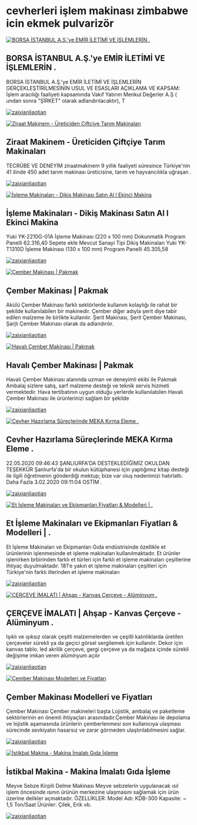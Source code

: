 # cevherleri işlem makinası zimbabwe icin ekmek pulvarizör
<a href="https://mnn.zoosnet.net/LR/Chatpre.aspx?id=MNN94995150&p=https://topgrinding.com/" target="_blank">![BORSA İSTANBUL A.Ş.'ye EMİR İLETİMİ VE İŞLEMLERİN .](https://github.com/technlg/images/blob/main/20.jpg)</a>
## BORSA İSTANBUL A.Ş.'ye EMİR İLETİMİ VE İŞLEMLERİN .
BORSA İSTANBUL A.Ş.'ye EMİR İLETİMİ VE İŞLEMLERİN GERÇEKLEŞTİRİLMESİNİN USUL VE ESASLARI AÇIKLAMA VE KAPSAM: İşlem aracılığı faaliyeti kapsamında Vakıf Yatırım Menkul Değerler A.Ş ( undan sonra "ŞİRKET" olarak adlandırılacaktır), T
<a href="https://mnn.zoosnet.net/LR/Chatpre.aspx?id=MNN94995150&p=https://topgrinding.com/" target="_blank"><img src="https://github.com/technlg/images/raw/main/chat11.jpg" alt="zaixianliaotian"/></a><a href="//whatsapp.shibangsoft.com/WhatsApp.php" ><img src="https://github.com/technlg/images/raw/main/chat11.png" alt=""></a>
<a href="https://mnn.zoosnet.net/LR/Chatpre.aspx?id=MNN94995150&p=https://topgrinding.com/" target="_blank">![Ziraat Makinem - Üreticiden Çiftçiye Tarım Makinaları](https://github.com/technlg/images/blob/main/13.jpg)</a>
## Ziraat Makinem - Üreticiden Çiftçiye Tarım Makinaları
TECRÜBE VE DENEYİM ziraatmakinem 9 yıllık faaliyeti süresince Türkiye'nin 41 ilinde 450 adet tarım makinası üreticisine, tarım ve hayvancılıkla uğraşan .
<a href="https://mnn.zoosnet.net/LR/Chatpre.aspx?id=MNN94995150&p=https://topgrinding.com/" target="_blank"><img src="https://github.com/technlg/images/raw/main/chat11.jpg" alt="zaixianliaotian"/></a><a href="//whatsapp.shibangsoft.com/WhatsApp.php" ><img src="https://github.com/technlg/images/raw/main/chat11.png" alt=""></a>
<a href="https://mnn.zoosnet.net/LR/Chatpre.aspx?id=MNN94995150&p=https://topgrinding.com/" target="_blank">![İşleme Makinaları - Dikiş Makinası Satın Al l Ekinci Makina](https://github.com/technlg/images/blob/main/54.jpg)</a>
## İşleme Makinaları - Dikiş Makinası Satın Al l Ekinci Makina
Yuki YK-2210G-01A İşleme Makinası (220 x 100 mm) Dokunmatik Program Panelli 62.316,40 Sepete ekle Mevcut Sanayi Tipi Dikiş Makinaları Yuki YK-T1310D İşleme Makinası (130 x 100 mm) Program Panelli 45.305,58 
<a href="https://mnn.zoosnet.net/LR/Chatpre.aspx?id=MNN94995150&p=https://topgrinding.com/" target="_blank"><img src="https://github.com/technlg/images/raw/main/chat11.jpg" alt="zaixianliaotian"/></a><a href="//whatsapp.shibangsoft.com/WhatsApp.php" ><img src="https://github.com/technlg/images/raw/main/chat11.png" alt=""></a>
<a href="https://mnn.zoosnet.net/LR/Chatpre.aspx?id=MNN94995150&p=https://topgrinding.com/" target="_blank">![Çember Makinası | Pakmak](https://github.com/technlg/images/blob/main/41.jpg)</a>
## Çember Makinası | Pakmak
Akülü Çember Makinası farklı sektörlerde kullanım kolaylığı ile rahat bir şekilde kullanılabilen bir makinedir. Çember diğer adıyla şerit diye tabir edilen malzeme ile birlikte kullanılır. Şerit Makinası, Şerit Çember Makinası, Şarjlı Çember Makinası olarak da adlandırılır. 
<a href="https://mnn.zoosnet.net/LR/Chatpre.aspx?id=MNN94995150&p=https://topgrinding.com/" target="_blank"><img src="https://github.com/technlg/images/raw/main/chat11.jpg" alt="zaixianliaotian"/></a><a href="//whatsapp.shibangsoft.com/WhatsApp.php" ><img src="https://github.com/technlg/images/raw/main/chat11.png" alt=""></a>
<a href="https://mnn.zoosnet.net/LR/Chatpre.aspx?id=MNN94995150&p=https://topgrinding.com/" target="_blank">![Havalı Çember Makinası | Pakmak](https://github.com/technlg/images/blob/main/65.jpg)</a>
## Havalı Çember Makinası | Pakmak
Havalı Çember Makinası alanında uzman ve deneyimli ekibi ile Pakmak Ambalaj sizlere satış, sarf malzeme desteği ve teknik servis hizmeti vermektedir. Hava tertibatının uygun olduğu yerlerde kullanılabilen Havalı Çember Makinası ile ürünlerinizi sağlam bir şekilde 
<a href="https://mnn.zoosnet.net/LR/Chatpre.aspx?id=MNN94995150&p=https://topgrinding.com/" target="_blank"><img src="https://github.com/technlg/images/raw/main/chat11.jpg" alt="zaixianliaotian"/></a><a href="//whatsapp.shibangsoft.com/WhatsApp.php" ><img src="https://github.com/technlg/images/raw/main/chat11.png" alt=""></a>
<a href="https://mnn.zoosnet.net/LR/Chatpre.aspx?id=MNN94995150&p=https://topgrinding.com/" target="_blank">![Cevher Hazırlama Süreçlerinde MEKA Kırma Eleme .](https://github.com/technlg/images/blob/main/24.jpg)</a>
## Cevher Hazırlama Süreçlerinde MEKA Kırma Eleme .
22.05.2020 09:46:43 ŞANLIURFA'DA DESTEKLEDİĞİMİZ OKULDAN TEŞEKKÜR Şanlıurfa'da bir okulun kütüphanesi için yaptığımız kitap desteği ile ilgili öğretmenin gönderdiği mektup; bize var oluş nedenimizi hatırlattı. Daha Fazla 3.02.2020 09:11:04 OSTİM .
<a href="https://mnn.zoosnet.net/LR/Chatpre.aspx?id=MNN94995150&p=https://topgrinding.com/" target="_blank"><img src="https://github.com/technlg/images/raw/main/chat11.jpg" alt="zaixianliaotian"/></a><a href="//whatsapp.shibangsoft.com/WhatsApp.php" ><img src="https://github.com/technlg/images/raw/main/chat11.png" alt=""></a>
<a href="https://mnn.zoosnet.net/LR/Chatpre.aspx?id=MNN94995150&p=https://topgrinding.com/" target="_blank">![Et İşleme Makinaları ve Ekipmanları Fiyatları & Modelleri | .](https://github.com/technlg/images/blob/main/51.jpg)</a>
## Et İşleme Makinaları ve Ekipmanları Fiyatları & Modelleri | .
Et İşleme Makinaları ve Ekipmanları Gıda endüstrisinde özellikle et ürünlerinin işlenmesinde et işleme makinaları kullanılmaktadır. Et ürünler işlenirken brbirinden farklı et türleri için farklı et işleme makinaları çeşitlerine ihtiyaç duyulmaktadır. 181'e yakın et işleme makinaları çeşitleri için Türkiye'nin farklı illerinden et işleme makinaları 
<a href="https://mnn.zoosnet.net/LR/Chatpre.aspx?id=MNN94995150&p=https://topgrinding.com/" target="_blank"><img src="https://github.com/technlg/images/raw/main/chat11.jpg" alt="zaixianliaotian"/></a><a href="//whatsapp.shibangsoft.com/WhatsApp.php" ><img src="https://github.com/technlg/images/raw/main/chat11.png" alt=""></a>
<a href="https://mnn.zoosnet.net/LR/Chatpre.aspx?id=MNN94995150&p=https://topgrinding.com/" target="_blank">![ÇERÇEVE İMALATI | Ahşap - Kanvas Çerçeve - Alüminyum .](https://github.com/technlg/images/blob/main/50.jpg)</a>
## ÇERÇEVE İMALATI | Ahşap - Kanvas Çerçeve - Alüminyum .
Işıklı ve ışıksız olarak çeşitli malzemelerden ve çeşitli kalınlıklarda üretilen çerçeveler sürekli ya da geçici görsel sergilemek için kullanılır. Dekor için kanvas tablo, led akrilik çerçeve, gergi çerçeve ya da mağaza içinde sürekli değişime imkan veren alüminyum açılır 
<a href="https://mnn.zoosnet.net/LR/Chatpre.aspx?id=MNN94995150&p=https://topgrinding.com/" target="_blank"><img src="https://github.com/technlg/images/raw/main/chat11.jpg" alt="zaixianliaotian"/></a><a href="//whatsapp.shibangsoft.com/WhatsApp.php" ><img src="https://github.com/technlg/images/raw/main/chat11.png" alt=""></a>
<a href="https://mnn.zoosnet.net/LR/Chatpre.aspx?id=MNN94995150&p=https://topgrinding.com/" target="_blank">![Çember Makinası Modelleri ve Fiyatları](https://github.com/technlg/images/blob/main/60.jpg)</a>
## Çember Makinası Modelleri ve Fiyatları
Çember Makinası Çember makineleri başta Lojistik, ambalaj ve paketleme sektörlerinin en önemli ihtiyaçları arasındadır.Çember Makinası ile depolama ve lojistik aşamasında ürünlerin çemberlenmesi son kullanıcıya ulaşması sürecinde sevkiyatın hasarsız ve zarar görmeden ulaştırılabilmesini sağlar.
<a href="https://mnn.zoosnet.net/LR/Chatpre.aspx?id=MNN94995150&p=https://topgrinding.com/" target="_blank"><img src="https://github.com/technlg/images/raw/main/chat11.jpg" alt="zaixianliaotian"/></a><a href="//whatsapp.shibangsoft.com/WhatsApp.php" ><img src="https://github.com/technlg/images/raw/main/chat11.png" alt=""></a>
<a href="https://mnn.zoosnet.net/LR/Chatpre.aspx?id=MNN94995150&p=https://topgrinding.com/" target="_blank">![İstikbal Makina - Makina İmalatı Gıda İşleme](https://github.com/technlg/images/blob/main/43.jpg)</a>
## İstikbal Makina - Makina İmalatı Gıda İşleme
Meyve Sebze Kirpili Delme Makinası Meyve sebzelerin uygulanacak ısıl işlem öncesinde ısının ürünün merkezine ulaşmasını sağlamak için ürün üzerine delikler açmaktadır. ÖZELLİKLER: Model Adı: KDB-300 Kapasite: ~ 1,5 Ton/Saat Ürünler: Çilek, Erik vb.
<a href="https://mnn.zoosnet.net/LR/Chatpre.aspx?id=MNN94995150&p=https://topgrinding.com/" target="_blank"><img src="https://github.com/technlg/images/raw/main/chat11.jpg" alt="zaixianliaotian"/></a><a href="//whatsapp.shibangsoft.com/WhatsApp.php" ><img src="https://github.com/technlg/images/raw/main/chat11.png" alt=""></a>
